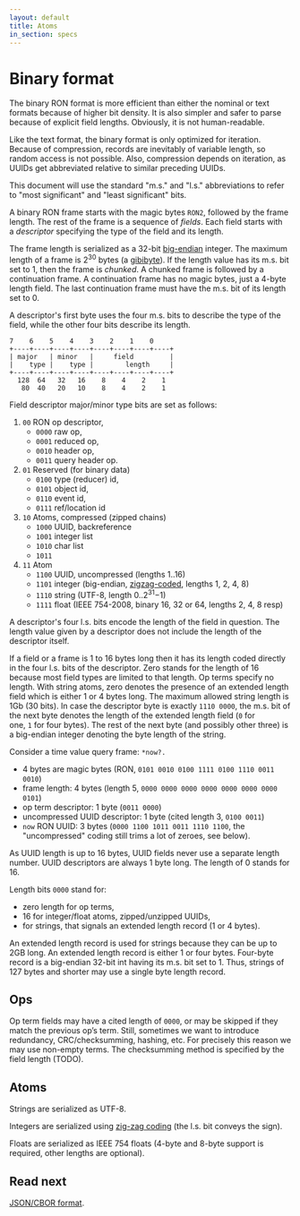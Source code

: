 ```yaml
---
layout: default
title: Atoms
in_section: specs
---
```


# Binary format

The binary RON format is more efficient than either the nominal or text formats because of higher bit density. It is also simpler and safer to parse because of explicit field lengths. Obviously, it is not human-readable.

Like the text format, the binary format is only optimized for iteration. Because of compression, records are inevitably of variable length, so random access is not possible. Also, compression depends on iteration, as UUIDs get abbreviated relative to similar preceding UUIDs.

This document will use the standard "m.s." and "l.s." abbreviations to refer to "most significant" and "least significant" bits.

A binary RON frame starts with the magic bytes `RON2`, followed by the frame length. The rest of the frame is a sequence of *fields*. Each field starts with a *descriptor* specifying the type of the field and its length.

The frame length is serialized as a 32-bit [big-endian](https://en.wikipedia.org/wiki/Endianness) integer. The maximum length of a frame is 2<sup>30</sup> bytes (a [gibibyte](https://en.wikipedia.org/wiki/Gibibyte)). If the length value has its m.s. bit set to 1, then the frame is *chunked*. A chunked frame is followed by a continuation frame. A continuation frame has no magic bytes, just a 4-byte length field. The last continuation frame must have the m.s. bit of its length set to 0.

A descriptor's first byte uses the four m.s. bits to describe the type of the field, while the other four bits describe its length.

```
7    6    5    4    3    2    1    0
+----+----+----+----+----+----+----+----+
| major   | minor   |     field         |
|    type |    type |        length     |
+----+----+----+----+----+----+----+----+
  128  64   32   16    8    4    2    1
   80  40   20   10    8    4    2    1
```

Field descriptor major/minor type bits are set as follows:

1. `00` RON op descriptor,
    - `0000` raw op,
    - `0001` reduced op,
    - `0010` header op,
    - `0011` query header op.
2. `01` Reserved (for binary data)
    - `0100` type (reducer) id,
    - `0101` object id,
    - `0110` event id,
    - `0111` ref/location id
3. `10` Atoms, compressed (zipped chains)
    - `1000` UUID, backreference
    - `1001` integer list
    - `1010` char list
    - `1011`
4. `11` Atom
    - `1100` UUID, uncompressed (lengths 1..16)
    - `1101` integer (big-endian, [zigzag-coded](https://developers.google.com/protocol-buffers/docs/encoding#signed-integers), lengths 1, 2, 4, 8)
    - `1110` string (UTF-8, length 0..2<sup>31</sup>−1)
    - `1111` float (IEEE 754-2008, binary 16, 32 or 64, lengths 2, 4, 8 resp)

A descriptor's four l.s. bits encode the length of the field in question. The length value given by a descriptor does not include the length of the descriptor itself.

If a field or a frame is 1 to 16 bytes long then it has its length coded directly in the four l.s. bits of the descriptor. Zero stands for the length of 16 because most field types are limited to that length. Op terms specify no length. With string atoms, zero denotes the presence of an extended length field which is either 1 or 4 bytes long. The maximum allowed string length is 1Gb (30 bits). In case the descriptor byte is exactly `1110 0000`, the m.s. bit of the next byte denotes the length of the extended length field (`0` for one, `1` for four bytes). The rest of the next byte (and possibly other three) is a big-endian integer denoting the byte length of the string.

Consider a time value query frame: `*now?.`

- 4 bytes are magic bytes (RON, `0101 0010 0100 1111 0100 1110 0011 0010`)
- frame length: 4 bytes (length 5, `0000 0000 0000 0000 0000 0000 0000 0101`)
- op term descriptor: 1 byte (`0011 0000`)
- uncompressed UUID descriptor: 1 byte (cited length 3, `0100 0011`)
- `now` RON UUID: 3 bytes (`0000 1100 1011 0011 1110 1100`, the "uncompressed" coding still trims a lot of zeroes, see below).

As UUID length is up to 16 bytes, UUID fields never use a separate length number. UUID descriptors are always 1 byte long. The length of 0 stands for 16.

Length bits `0000` stand for:

- zero length for op terms,
- 16 for integer/float atoms, zipped/unzipped UUIDs,
- for strings, that signals an extended length record (1 or 4 bytes).

An extended length record is used for strings because they can be up to 2GB long. An extended length record is either 1 or four bytes. Four-byte record is a big-endian 32-bit int having its m.s. bit set to 1. Thus, strings of 127 bytes and shorter may use a single byte length record.

## Ops

Op term fields may have a cited length of `0000`, or may be skipped if they match the previous op’s term. Still, sometimes we want to introduce redundancy, CRC/checksumming, hashing, etc. For precisely this reason we may use non-empty terms. The checksumming method is specified by the field length (TODO).

## Atoms

Strings are serialized as UTF-8.

Integers are serialized using [zig-zag coding](https://en.wikipedia.org/wiki/Variable-length_quantity#Zigzag_encoding) (the l.s. bit conveys the sign).

Floats are serialized as IEEE 754 floats (4-byte and 8-byte support is required, other lengths are optional).

## Read next

[JSON/CBOR format](../json/).
